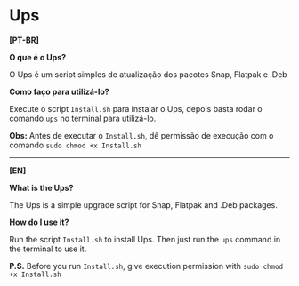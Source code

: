 # Ups
**[PT-BR]**

**O que é o Ups?**

O Ups é um script simples de atualização dos pacotes Snap, Flatpak e .Deb

**Como faço para utilizá-lo?**

Execute o script `Install.sh` para instalar o Ups, depois basta rodar o comando `ups` no terminal para utilizá-lo.

**Obs:** Antes de executar o `Install.sh`, dê permissão de execução com o comando `sudo chmod +x Install.sh`
_____________________________________________________________________________________________________________________________
 
**[EN]**

**What is the Ups?**

The Ups is a simple upgrade script for Snap, Flatpak and .Deb packages.

**How do I use it?**

Run the script `Install.sh` to install Ups. Then just run the `ups` command in the terminal to use it.

**P.S.** Before you run `Install.sh`, give execution permission with `sudo chmod +x Install.sh`
